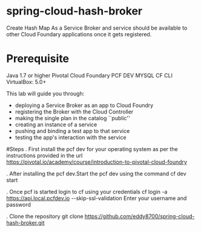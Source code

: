 # spring-cloud-hash-broker

Create Hash Map As a Service Broker and service should be available to other Cloud Foundary applications once it gets registered.

# Prerequisite
Java 1.7 or higher
Pivotal Cloud Foundary PCF DEV
MYSQL 
CF CLI
VirtualBox: 5.0+


This lab will guide you through:

* deploying a Service Broker as an app to Cloud Foundry
* registering the Broker with the Cloud Controller
* making the single plan in the catalog ``public''
* creating an instance of a service
* pushing and binding a test app to that service
* testing the app's interaction with the service

#Steps
. First install the pcf dev for your operating system as per the instructions provided in the url 
https://pivotal.io/academy/course/introduction-to-pivotal-cloud-foundry

. After installing the pcf dev.Start the pcf dev using the command
cf dev start

. Once pcf is started login to cf using your credentials
cf login -a https://api.local.pcfdev.io --skip-ssl-validation
Enter your username and password

. Clone the repository git clone https://github.com/eddy8700/spring-cloud-hash-broker.git






